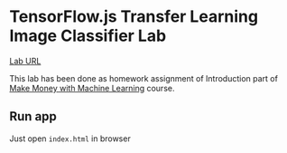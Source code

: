# TensorFlow.js Transfer Learning Image Classifier Lab

[Lab URL](https://codelabs.developers.google.com/codelabs/tensorflowjs-teachablemachine-codelab/index.html#0)

This lab has been done as homework assignment of Introduction part of [Make Money with Machine
Learning](https://www.machinelearningcourse.io/courses/make-money) course.

## Run app

Just open `index.html` in browser
